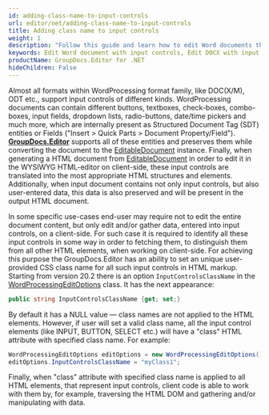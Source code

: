 ```yaml
---
id: adding-class-name-to-input-controls
url: editor/net/adding-class-name-to-input-controls
title: Adding class name to input controls
weight: 1
description: "Follow this guide and learn how to edit Word documents that contain input controls like buttons, textboxes, check-boxes, combo-boxes, input fields, dropdown lists, radio-buttons, date/time pickers etc. using GroupDocs.Editor for .NET API features."
keywords: Edit Word document with input controls, Edit DOCX with input fields and text boxes, Edit Word, Edit DOCX
productName: GroupDocs.Editor for .NET
hideChildren: False
---
```

Almost all formats within WordProcessing format family, like DOC(X/M), ODT etc., support input controls of different kinds. WordProcessing documents can contain different buttons, textboxes, check-boxes, combo-boxes, input fields, dropdown lists, radio-buttons, date/time pickers and much more, which are internally present as Structured Document Tag (SDT) entities or Fields ("Insert > Quick Parts > Document Property/Field"). **[GroupDocs.Editor](https://products.groupdocs.com/editor/net)** supports all of these entities and preserves them while converting the document to the [EditableDocument](https://apireference.groupdocs.com/net/editor/groupdocs.editor/editabledocument) instance. Finally, when generating a HTML document from [EditableDocument](https://apireference.groupdocs.com/net/editor/groupdocs.editor/editabledocument) in order to edit it in the WYSIWYG HTML-editor on client-side, these input controls are translated into the most appropriate HTML structures and elements. Additionally, when input document contains not only input controls, but also user-entered data, this data is also preserved and will be present in the output HTML document.

In some specific use-cases end-user may require not to edit the entire document content, but only edit and/or gather data, entered into input controls, on a client-side. For such case it is required to identify all these input controls in some way in order to fetching them, to distinguish them from all other HTML elements, when working on client-side. For achieving this purpose the GroupDocs.Editor has an ability to set an unique user-provided CSS class name for all such input controls in HTML markup. Starting from version 20.2 there is an option `InputControlsClassName` in the [WordProcessingEditOptions](https://apireference.groupdocs.com/net/editor/groupdocs.editor.options/wordprocessingeditoptions) class. It has the next appearance:

```csharp
public string InputControlsClassName {get; set;}
```

By default it has a NULL value — class names are not applied to the HTML elements. However, if user will set a valid class name, all the input control elements (like INPUT, BUTTON, SELECT etc.) will have a "class" HTML attribute with specified class name. For example:

```csharp
WordProcessingEditOptions editOptions = new WordProcessingEditOptions();
editOptions.InputControlsClassName = "myClass1";
```

Finally, when "class" attribute with specified class name is applied to all HTML elements, that represent input controls, client code is able to work with them by, for example, traversing the HTML DOM and gathering and/or manipulating with data.

